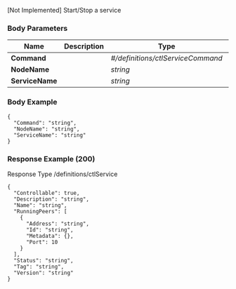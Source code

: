 






 
[Not Implemented]  Start/Stop a service  


### Body Parameters

Name | Description | Type | Required
---|---|---|---
**Command** |  | _#/definitions/ctlServiceCommand_ |   
**NodeName** |  | _string_ |   
**ServiceName** |  | _string_ |   


### Body Example
```
{
  "Command": "string",
  "NodeName": "string",
  "ServiceName": "string"
}
```






### Response Example (200)
Response Type /definitions/ctlService

```
{
  "Controllable": true,
  "Description": "string",
  "Name": "string",
  "RunningPeers": [
    {
      "Address": "string",
      "Id": "string",
      "Metadata": {},
      "Port": 10
    }
  ],
  "Status": "string",
  "Tag": "string",
  "Version": "string"
}
```


